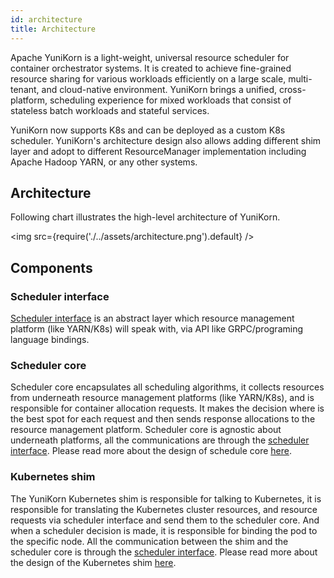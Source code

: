 ```yaml
---
id: architecture
title: Architecture
---
```


<!--
Licensed to the Apache Software Foundation (ASF) under one
or more contributor license agreements.  See the NOTICE file
distributed with this work for additional information
regarding copyright ownership.  The ASF licenses this file
to you under the Apache License, Version 2.0 (the
"License"); you may not use this file except in compliance
with the License.  You may obtain a copy of the License at

  http://www.apache.org/licenses/LICENSE-2.0

Unless required by applicable law or agreed to in writing,
software distributed under the License is distributed on an
"AS IS" BASIS, WITHOUT WARRANTIES OR CONDITIONS OF ANY
KIND, either express or implied.  See the License for the
specific language governing permissions and limitations
under the License.
-->

Apache YuniKorn is a light-weight, universal resource scheduler for container orchestrator systems.
It is created to achieve fine-grained resource sharing for various workloads efficiently on a large scale, multi-tenant,
and cloud-native environment. YuniKorn brings a unified, cross-platform, scheduling experience for mixed workloads that
consist of stateless batch workloads and stateful services.

YuniKorn now supports K8s and can be deployed as a custom K8s scheduler. YuniKorn's architecture design also allows
adding different shim layer and adopt to different ResourceManager implementation including Apache Hadoop YARN,
or any other systems.

## Architecture

Following chart illustrates the high-level architecture of YuniKorn.

<img src={require('./../assets/architecture.png').default} />

## Components

### Scheduler interface

[Scheduler interface](https://github.com/apache/yunikorn-scheduler-interface) is an abstract layer
which resource management platform (like YARN/K8s) will speak with, via API like GRPC/programing language bindings.

### Scheduler core

Scheduler core encapsulates all scheduling algorithms, it collects resources from underneath resource management
platforms (like YARN/K8s), and is responsible for container allocation requests. It makes the decision where is the
best spot for each request and then sends response allocations to the resource management platform.
Scheduler core is agnostic about underneath platforms, all the communications are through the [scheduler interface](https://github.com/apache/yunikorn-scheduler-interface).
Please read more about the design of schedule core [here](../archived_design/scheduler_core_design.md).

### Kubernetes shim

The YuniKorn Kubernetes shim is responsible for talking to Kubernetes, it is responsible for translating the Kubernetes
cluster resources, and resource requests via scheduler interface and send them to the scheduler core.
And when a scheduler decision is made, it is responsible for binding the pod to the specific node. All the communication
between the shim and the scheduler core is through the [scheduler interface](https://github.com/apache/yunikorn-scheduler-interface).
Please read more about the design of the Kubernetes shim [here](../archived_design/k8shim.md).

